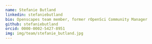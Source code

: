 ```yaml
---
name: Stefanie Butland
linkedin: stefaniebutland
bio: Openscapes team member, former rOpenSci Community Manager
github: stefaniebutland
orcid: 0000-0002-5427-8951
img: img/team/stefanie_butland.jpg
---
```

